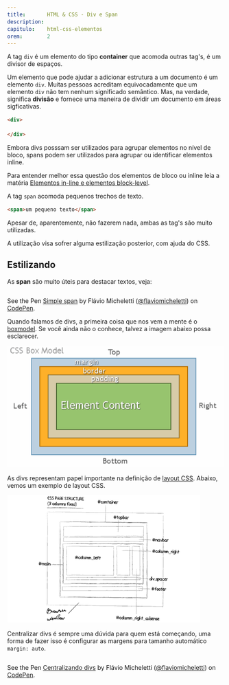 ```yaml
---
title:       HTML & CSS - Div e Span 
description:
capitulo:    html-css-elementos
orem:        2
---
```



A tag `div` é um elemento do tipo __container__ que acomoda outras tag's, é um divisor de espaços.

Um elemento que pode ajudar a adicionar estrutura a um documento é um elemento `div`. Muitas pessoas acreditam
equivocadamente que um elemento `div` não tem nenhum significado semântico. Mas, na verdade, significa __divisão__ e
fornece uma maneira de dividir um documento em áreas sigficativas.

```html
<div>

</div>
```

Embora divs posssam ser utilizados para agrupar elementos no nível de bloco, spans podem ser utilizados para agrupar ou
identificar elementos inline.

Para entender melhor essa questão dos elementos de bloco ou inline leia a matéria
[Elementos in-line e elementos block-level](/html-css/elementos-inline-block-level/).

A tag `span` acomoda pequenos trechos de texto.

```html
<span>um pequeno texto</span>
```


Apesar de, aparentemente, não fazerem nada, ambas as tag's são muito utilizadas. 

A utilização visa sofrer alguma estilização posterior, com ajuda do CSS.


Estilizando
---

As __span__ são muito úteis para destacar textos, veja:

<div data-height="116" data-theme-id="2897" data-slug-hash="vELQMK" data-default-tab="null" data-user="flaviomicheletti" class='codepen'><pre><code></code></pre>
<p>See the Pen <a href='http://codepen.io/flaviomicheletti/pen/vELQMK/'>Simple span</a> by Flávio Micheletti (<a href='http://codepen.io/flaviomicheletti'>@flaviomicheletti</a>) on <a href='http://codepen.io'>CodePen</a>.</p>
</div><script async src="//assets.codepen.io/assets/embed/ei.js"></script>

Quando falamos de divs, a primeira coisa que nos vem a mente é o [boxmodel](). Se você ainda não o conhece, talvez a
imagem abaixo possa esclarecer.

![box model css](box-model.png "box model css")

As divs representam papel importante na definição de [layout CSS](). Abaixo, vemos um exemplo de layout CSS.

![layout CSS](divs-layout-diagrama.gif "layout CSS")


Centralizar divs é sempre uma dúvida para quem está começando, uma forma de fazer isso é configurar as margens para 
tamanho automático `margin: auto`.

<div data-height="225" data-theme-id="2897" data-slug-hash="ByjGGR" data-default-tab="null" data-user="flaviomicheletti" class='codepen'><pre><code></code></pre>
<p>See the Pen <a href='http://codepen.io/flaviomicheletti/pen/ByjGGR/'>Centralizando divs</a> by Flávio Micheletti (<a href='http://codepen.io/flaviomicheletti'>@flaviomicheletti</a>) on <a href='http://codepen.io'>CodePen</a>.</p>
</div><script async src="//assets.codepen.io/assets/embed/ei.js"></script>

